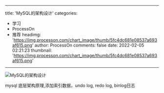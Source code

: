 
---
title: 'MySQL的架构设计'
categories: 
 - 学习
 - ProcessOn
 - 推荐
headimg: 'https://img.processon.com/chart_image/thumb/5fc4dc681e08537a693af615.png'
author: ProcessOn
comments: false
date: 2022-02-05 02:21:23
thumbnail: 'https://img.processon.com/chart_image/thumb/5fc4dc681e08537a693af615.png'
---

<div>   
<img class="thumb" alt="MySQL的架构设计" src="https://img.processon.com/chart_image/thumb/5fc4dc681e08537a693af615.png" referrerpolicy="no-referrer">
<p>mysql 底层架构原理,添加索引数据，undo log, redo log, binlog日志</p>  
</div>
            